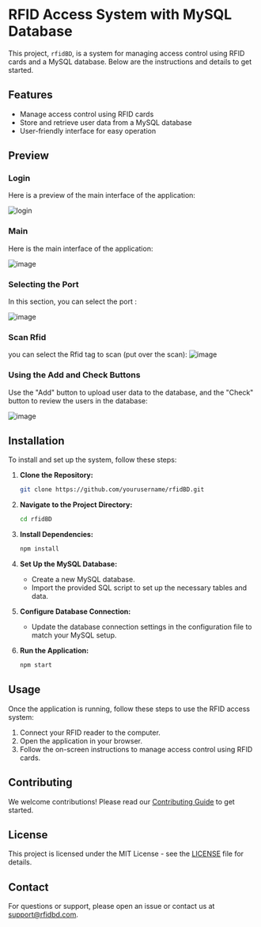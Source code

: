 # RFID Access System with MySQL Database

This project, `rfidBD`, is a system for managing access control using RFID cards and a MySQL database. Below are the instructions and details to get started.

## Features
- Manage access control using RFID cards
- Store and retrieve user data from a MySQL database
- User-friendly interface for easy operation

## Preview

### Login 

Here is a preview of the main interface of the application:

![login](https://github.com/Kechuuu/rfidBD/assets/117384007/9ced11dd-0225-4906-8730-ea53423443a1)

### Main

Here is the main interface of the application:

![image](https://github.com/Kechuuu/rfidBD/assets/117384007/b1f0f9f7-48da-4440-a4b3-5a038877fbb6)


### Selecting the Port 

In this section, you can select the port :

![image](https://github.com/Kechuuu/rfidBD/assets/117384007/f5de5ae7-a1b3-4da9-9d9e-f584f1079ab6)

### Scan Rfid

you can select the Rfid tag to scan (put over the scan):
![image](https://github.com/Kechuuu/rfidBD/assets/117384007/1345a6b8-ef19-4a6f-9b6c-9d85210c8502)

### Using the Add and Check Buttons

Use the "Add" button to upload user data to the database, and the "Check" button to review the users in the database:

![image](https://github.com/Kechuuu/rfidBD/assets/117384007/86286247-a90c-4038-8222-c2460cc5f19d)

## Installation

To install and set up the system, follow these steps:

1. **Clone the Repository:**

    ```bash
    git clone https://github.com/yourusername/rfidBD.git
    ```

2. **Navigate to the Project Directory:**

    ```bash
    cd rfidBD
    ```

3. **Install Dependencies:**

    ```bash
    npm install
    ```

4. **Set Up the MySQL Database:**

    - Create a new MySQL database.
    - Import the provided SQL script to set up the necessary tables and data.

5. **Configure Database Connection:**

    - Update the database connection settings in the configuration file to match your MySQL setup.

6. **Run the Application:**

    ```bash
    npm start
    ```

## Usage

Once the application is running, follow these steps to use the RFID access system:

1. Connect your RFID reader to the computer.
2. Open the application in your browser.
3. Follow the on-screen instructions to manage access control using RFID cards.

## Contributing

We welcome contributions! Please read our [Contributing Guide](CONTRIBUTING.md) to get started.

## License

This project is licensed under the MIT License - see the [LICENSE](LICENSE) file for details.

## Contact

For questions or support, please open an issue or contact us at support@rfidbd.com.
